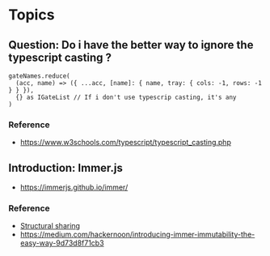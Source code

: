 # Topics
## Question: Do i have the better way to ignore the typescript casting ?
```
gateNames.reduce(
  (acc, name) => ({ ...acc, [name]: { name, tray: { cols: -1, rows: -1 } } }),
  {} as IGateList // If i don't use typescrip casting, it's any
)
```
### Reference
- https://www.w3schools.com/typescript/typescript_casting.php

## Introduction: Immer.js
- https://immerjs.github.io/immer/
### Reference
- [Structural sharing](https://blog.klipse.tech/javascript/2021/02/26/structural-sharing-in-javascript.html#:~:text=What%20is%20structural%20sharing%3F,the%20files%20on%20each%20commit.)
- https://medium.com/hackernoon/introducing-immer-immutability-the-easy-way-9d73d8f71cb3

